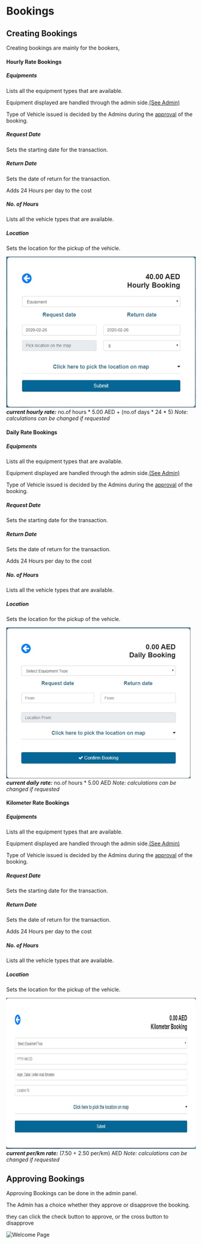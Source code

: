 # Bookings 

## Creating Bookings

Creating bookings are mainly for the bookers, 

#### Hourly Rate Bookings

##### Equipments
Lists all the equipment types that are available. 

Equipment displayed are handled through the admin side.[(See Admin)](admin.md#Vehicles)

Type of Vehicle issued is decided by the Admins during the [approval](bookings.md#Approving-Bookings) of the booking.

##### Request Date
Sets the starting date for the transaction.

##### Return Date
Sets the date of return for the transaction.

Adds 24 Hours per day to the cost

##### No. of Hours
Lists all the vehicle types that are available.

##### Location
Sets the location for the pickup of the vehicle.

<img src="./media/Client/hbook.jpg"
     alt="Welcome Page"
     style="margin-left: auto; margin-right: auto; height: 400px" />
**_current hourly rate:_**  no.of hours * 5.00 AED + (no.of days * 24 * 5)
_Note: calculations can be changed if requested_

#### Daily Rate Bookings
##### Equipments
Lists all the equipment types that are available. 

Equipment displayed are handled through the admin side.[(See Admin)](admin.md#Vehicles)

Type of Vehicle issued is decided by the Admins during the [approval](bookings.md#Approving-Bookings) of the booking.

##### Request Date
Sets the starting date for the transaction.

##### Return Date
Sets the date of return for the transaction.

Adds 24 Hours per day to the cost

##### No. of Hours
Lists all the vehicle types that are available.

##### Location
Sets the location for the pickup of the vehicle.

<img src="./media/Client/dbook.jpg"
     alt="Welcome Page"
     style="margin-left: auto; margin-right: auto; height: 400px" />
**_current daily rate:_**  no.of hours * 5.00 AED
_Note: calculations can be changed if requested_

#### Kilometer Rate Bookings
##### Equipments
Lists all the equipment types that are available. 

Equipment displayed are handled through the admin side.[(See Admin)](admin.md#Vehicles)

Type of Vehicle issued is decided by the Admins during the [approval](bookings.md#Approving-Bookings) of the booking.

##### Request Date
Sets the starting date for the transaction.

##### Return Date
Sets the date of return for the transaction.

Adds 24 Hours per day to the cost

##### No. of Hours
Lists all the vehicle types that are available.

##### Location
Sets the location for the pickup of the vehicle.

<img src="./media/Client/kbook.jpg"
     alt="Welcome Page"
     style="margin-left: auto; margin-right: auto; height: 400px" />
**_current per/km rate:_** (7.50 + 2.50 per/km) AED
_Note: calculations can be changed if requested_

## Approving Bookings

Approving Bookings can be done in the admin panel.

The Admin has a choice whether they approve or disapprove the booking.

they can click the check button to approve, or the cross button to disapprove

<img src="./media/Client/approve.jpg"
     alt="Welcome Page"
     style="margin-left: auto; margin-right: auto; height: 200px" />